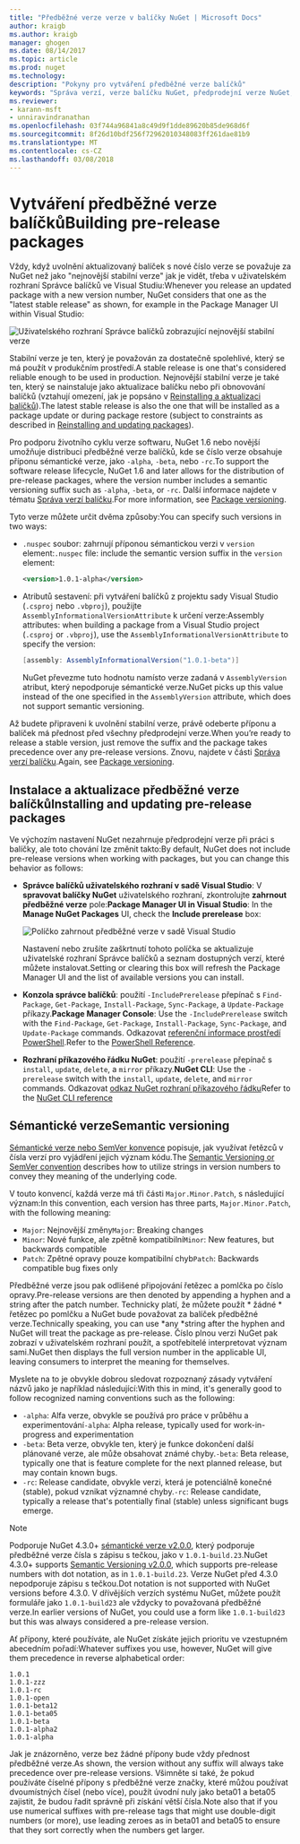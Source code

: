 ```yaml
---
title: "Předběžné verze verze v balíčky NuGet | Microsoft Docs"
author: kraigb
ms.author: kraigb
manager: ghogen
ms.date: 08/14/2017
ms.topic: article
ms.prod: nuget
ms.technology: 
description: "Pokyny pro vytváření předběžné verze balíčků"
keywords: "Správa verzí, verze balíčku NuGet, předprodejní verze NuGet, předběžné verze balíčků NuGet, verze balíčku preview, verze RC balíčku, Beta verze balíčku, sémantické verze NuGet"
ms.reviewer:
- karann-msft
- unniravindranathan
ms.openlocfilehash: 03f744a96841a8c49d9f1dde89620b85de968d6f
ms.sourcegitcommit: 8f26d10bdf256f72962010348083ff261dae81b9
ms.translationtype: MT
ms.contentlocale: cs-CZ
ms.lasthandoff: 03/08/2018
---
```

# <a name="building-pre-release-packages"></a><span data-ttu-id="5406b-104">Vytváření předběžné verze balíčků</span><span class="sxs-lookup"><span data-stu-id="5406b-104">Building pre-release packages</span></span>

<span data-ttu-id="5406b-105">Vždy, když uvolnění aktualizovaný balíček s nové číslo verze se považuje za NuGet než jako "nejnovější stabilní verze" jak je vidět, třeba v uživatelském rozhraní Správce balíčků ve Visual Studiu:</span><span class="sxs-lookup"><span data-stu-id="5406b-105">Whenever you release an updated package with a new version number, NuGet considers that one as the "latest stable release" as shown, for example in the Package Manager UI within Visual Studio:</span></span>

![Uživatelského rozhraní Správce balíčků zobrazující nejnovější stabilní verze](media/Prerelease_01-LatestStable.png)

<span data-ttu-id="5406b-107">Stabilní verze je ten, který je považován za dostatečně spolehlivé, který se má použít v produkčním prostředí.</span><span class="sxs-lookup"><span data-stu-id="5406b-107">A stable release is one that's considered reliable enough to be used in production.</span></span> <span data-ttu-id="5406b-108">Nejnovější stabilní verze je také ten, který se nainstaluje jako aktualizace balíčku nebo při obnovování balíčků (vztahují omezení, jak je popsáno v [Reinstalling a aktualizaci balíčků](../consume-packages/reinstalling-and-updating-packages.md)).</span><span class="sxs-lookup"><span data-stu-id="5406b-108">The latest stable release is also the one that will be installed as a package update or during package restore (subject to constraints as described in [Reinstalling and updating packages](../consume-packages/reinstalling-and-updating-packages.md)).</span></span>

<span data-ttu-id="5406b-109">Pro podporu životního cyklu verze softwaru, NuGet 1.6 nebo novější umožňuje distribuci předběžné verze balíčků, kde se číslo verze obsahuje příponu sémantické verze, jako `-alpha`, `-beta`, nebo `-rc`.</span><span class="sxs-lookup"><span data-stu-id="5406b-109">To support the software release lifecycle, NuGet 1.6 and later allows for the distribution of pre-release packages, where the version number includes a semantic versioning suffix such as `-alpha`, `-beta`, or `-rc`.</span></span> <span data-ttu-id="5406b-110">Další informace najdete v tématu [Správa verzí balíčku](../reference/package-versioning.md#pre-release-versions).</span><span class="sxs-lookup"><span data-stu-id="5406b-110">For more information, see [Package versioning](../reference/package-versioning.md#pre-release-versions).</span></span>

<span data-ttu-id="5406b-111">Tyto verze můžete určit dvěma způsoby:</span><span class="sxs-lookup"><span data-stu-id="5406b-111">You can specify such versions in two ways:</span></span>

- <span data-ttu-id="5406b-112">`.nuspec` soubor: zahrnují příponou sémantickou verzi v `version` element:</span><span class="sxs-lookup"><span data-stu-id="5406b-112">`.nuspec` file: include the semantic version suffix in the `version` element:</span></span>

    ```xml
    <version>1.0.1-alpha</version>
    ```

- <span data-ttu-id="5406b-113">Atributů sestavení: při vytváření balíčků z projektu sady Visual Studio (`.csproj` nebo `.vbproj`), použijte `AssemblyInformationalVersionAttribute` k určení verze:</span><span class="sxs-lookup"><span data-stu-id="5406b-113">Assembly attributes: when building a package from a Visual Studio project (`.csproj` or `.vbproj`), use the `AssemblyInformationalVersionAttribute` to specify the version:</span></span>

    ```cs
    [assembly: AssemblyInformationalVersion("1.0.1-beta")]
    ```

    <span data-ttu-id="5406b-114">NuGet převezme tuto hodnotu namísto verze zadaná v `AssemblyVersion` atribut, který nepodporuje sémantické verze.</span><span class="sxs-lookup"><span data-stu-id="5406b-114">NuGet picks up this value instead of the one specified in the `AssemblyVersion` attribute, which does not support semantic versioning.</span></span>

<span data-ttu-id="5406b-115">Až budete připraveni k uvolnění stabilní verze, právě odeberte příponu a balíček má přednost před všechny předprodejní verze.</span><span class="sxs-lookup"><span data-stu-id="5406b-115">When you’re ready to release a stable version, just remove the suffix and the package takes precedence over any pre-release versions.</span></span> <span data-ttu-id="5406b-116">Znovu, najdete v části [Správa verzí balíčku](../reference/package-versioning.md#pre-release-versions).</span><span class="sxs-lookup"><span data-stu-id="5406b-116">Again, see [Package versioning](../reference/package-versioning.md#pre-release-versions).</span></span>

## <a name="installing-and-updating-pre-release-packages"></a><span data-ttu-id="5406b-117">Instalace a aktualizace předběžné verze balíčků</span><span class="sxs-lookup"><span data-stu-id="5406b-117">Installing and updating pre-release packages</span></span>

<span data-ttu-id="5406b-118">Ve výchozím nastavení NuGet nezahrnuje předprodejní verze při práci s balíčky, ale toto chování lze změnit takto:</span><span class="sxs-lookup"><span data-stu-id="5406b-118">By default, NuGet does not include pre-release versions when working with packages, but you can change this behavior as follows:</span></span>

- <span data-ttu-id="5406b-119">**Správce balíčků uživatelského rozhraní v sadě Visual Studio**: V **spravovat balíčky NuGet** uživatelského rozhraní, zkontrolujte **zahrnout předběžné verze** pole:</span><span class="sxs-lookup"><span data-stu-id="5406b-119">**Package Manager UI in Visual Studio**: In the **Manage NuGet Packages** UI, check the **Include prerelease** box:</span></span>

    ![Políčko zahrnout předběžné verze v sadě Visual Studio](media/Prerelease_02-CheckPrerelease.png)

    <span data-ttu-id="5406b-121">Nastavení nebo zrušíte zaškrtnutí tohoto políčka se aktualizuje uživatelské rozhraní Správce balíčků a seznam dostupných verzí, které můžete instalovat.</span><span class="sxs-lookup"><span data-stu-id="5406b-121">Setting or clearing this box will refresh the Package Manager UI and the list of available versions you can install.</span></span>

- <span data-ttu-id="5406b-122">**Konzola správce balíčků**: použití `-IncludePrerelease` přepínač s `Find-Package`, `Get-Package`, `Install-Package`, `Sync-Package`, a `Update-Package` příkazy.</span><span class="sxs-lookup"><span data-stu-id="5406b-122">**Package Manager Console**: Use the `-IncludePrerelease` switch with the `Find-Package`, `Get-Package`, `Install-Package`, `Sync-Package`, and `Update-Package` commands.</span></span> <span data-ttu-id="5406b-123">Odkazovat [referenční informace prostředí PowerShell](../tools/powershell-reference.md).</span><span class="sxs-lookup"><span data-stu-id="5406b-123">Refer to the [PowerShell Reference](../tools/powershell-reference.md).</span></span>

- <span data-ttu-id="5406b-124">**Rozhraní příkazového řádku NuGet**: použití `-prerelease` přepínač s `install`, `update`, `delete`, a `mirror` příkazy.</span><span class="sxs-lookup"><span data-stu-id="5406b-124">**NuGet CLI**: Use the `-prerelease` switch with the `install`, `update`, `delete`, and `mirror` commands.</span></span> <span data-ttu-id="5406b-125">Odkazovat [odkaz NuGet rozhraní příkazového řádku](../tools/nuget-exe-cli-reference.md)</span><span class="sxs-lookup"><span data-stu-id="5406b-125">Refer to the [NuGet CLI reference](../tools/nuget-exe-cli-reference.md)</span></span>

## <a name="semantic-versioning"></a><span data-ttu-id="5406b-126">Sémantické verze</span><span class="sxs-lookup"><span data-stu-id="5406b-126">Semantic versioning</span></span>

<span data-ttu-id="5406b-127">[Sémantické verze nebo SemVer konvence](http://semver.org/spec/v1.0.0.html) popisuje, jak využívat řetězců v čísla verzí pro vyjádření jejich význam kódu.</span><span class="sxs-lookup"><span data-stu-id="5406b-127">The [Semantic Versioning or SemVer convention](http://semver.org/spec/v1.0.0.html) describes how to utilize strings in version numbers to convey they meaning of the underlying code.</span></span>

<span data-ttu-id="5406b-128">V touto konvencí, každá verze má tři části `Major.Minor.Patch`, s následující význam:</span><span class="sxs-lookup"><span data-stu-id="5406b-128">In this convention, each version has three parts, `Major.Minor.Patch`, with the following meaning:</span></span>

- <span data-ttu-id="5406b-129">`Major`: Nejnovější změny</span><span class="sxs-lookup"><span data-stu-id="5406b-129">`Major`: Breaking changes</span></span>
- <span data-ttu-id="5406b-130">`Minor`: Nové funkce, ale zpětně kompatibilní</span><span class="sxs-lookup"><span data-stu-id="5406b-130">`Minor`: New features, but backwards compatible</span></span>
- <span data-ttu-id="5406b-131">`Patch`: Zpětné opravy pouze kompatibilní chyb</span><span class="sxs-lookup"><span data-stu-id="5406b-131">`Patch`: Backwards compatible bug fixes only</span></span>

<span data-ttu-id="5406b-132">Předběžné verze jsou pak odlišené připojování řetězec a pomlčka po číslo opravy.</span><span class="sxs-lookup"><span data-stu-id="5406b-132">Pre-release versions are then denoted by appending a hyphen and a string after the patch number.</span></span> <span data-ttu-id="5406b-133">Technicky platí, že můžete použít * žádné * řetězec po pomlčku a NuGet bude považovat za balíček předběžné verze.</span><span class="sxs-lookup"><span data-stu-id="5406b-133">Technically speaking, you can use *any *string after the hyphen and NuGet will treat the package as pre-release.</span></span> <span data-ttu-id="5406b-134">Číslo plnou verzi NuGet pak zobrazí v uživatelském rozhraní použít, a spotřebitelé interpretovat význam sami.</span><span class="sxs-lookup"><span data-stu-id="5406b-134">NuGet then displays the full version number in the applicable UI, leaving consumers to interpret the meaning for themselves.</span></span>

<span data-ttu-id="5406b-135">Myslete na to je obvykle dobrou sledovat rozpoznaný zásady vytváření názvů jako je například následující:</span><span class="sxs-lookup"><span data-stu-id="5406b-135">With this in mind, it's generally good to follow recognized naming conventions such as the following:</span></span>

- <span data-ttu-id="5406b-136">`-alpha`: Alfa verze, obvykle se používá pro práce v průběhu a experimentování</span><span class="sxs-lookup"><span data-stu-id="5406b-136">`-alpha`: Alpha release, typically used for work-in-progress and experimentation</span></span>
- <span data-ttu-id="5406b-137">`-beta`: Beta verze, obvykle ten, který je funkce dokončení další plánované verze, ale může obsahovat známé chyby.</span><span class="sxs-lookup"><span data-stu-id="5406b-137">`-beta`: Beta release, typically one that is feature complete for the next planned release, but may contain known bugs.</span></span>
- <span data-ttu-id="5406b-138">`-rc`: Release candidate, obvykle verzi, která je potenciálně konečné (stable), pokud vznikat významné chyby.</span><span class="sxs-lookup"><span data-stu-id="5406b-138">`-rc`: Release candidate, typically a release that's potentially final (stable) unless significant bugs emerge.</span></span>

> [!Note]
> <span data-ttu-id="5406b-139">Podporuje NuGet 4.3.0+ [sémantické verze v2.0.0](http://semver.org/spec/v2.0.0.html), který podporuje předběžné verze čísla s zápisu s tečkou, jako v `1.0.1-build.23`.</span><span class="sxs-lookup"><span data-stu-id="5406b-139">NuGet 4.3.0+ supports [Semantic Versioning v2.0.0](http://semver.org/spec/v2.0.0.html), which supports pre-release numbers with dot notation, as in `1.0.1-build.23`.</span></span> <span data-ttu-id="5406b-140">Verze NuGet před 4.3.0 nepodporuje zápisu s tečkou.</span><span class="sxs-lookup"><span data-stu-id="5406b-140">Dot notation is not supported with NuGet versions before 4.3.0.</span></span> <span data-ttu-id="5406b-141">V dřívějších verzích systému NuGet, můžete použít formuláře jako `1.0.1-build23` ale vždycky to považovaná předběžné verze.</span><span class="sxs-lookup"><span data-stu-id="5406b-141">In earlier versions of NuGet, you could use a form like `1.0.1-build23` but this was always considered a pre-release version.</span></span>

<span data-ttu-id="5406b-142">Ať přípony, které používáte, ale NuGet získáte jejich prioritu ve vzestupném abecedním pořadí:</span><span class="sxs-lookup"><span data-stu-id="5406b-142">Whatever suffixes you use, however, NuGet will give them precedence in reverse alphabetical order:</span></span>

    1.0.1
    1.0.1-zzz
    1.0.1-rc
    1.0.1-open
    1.0.1-beta12
    1.0.1-beta05
    1.0.1-beta
    1.0.1-alpha2
    1.0.1-alpha

<span data-ttu-id="5406b-143">Jak je znázorněno, verze bez žádné přípony bude vždy přednost předběžné verze.</span><span class="sxs-lookup"><span data-stu-id="5406b-143">As shown, the version without any suffix will always take precedence over pre-release versions.</span></span> <span data-ttu-id="5406b-144">Všimněte si také, že pokud používáte číselné přípony s předběžné verze značky, které můžou používat dvoumístných čísel (nebo více), použít úvodní nuly jako beta01 a beta05 zajistit, že budou řadit správně při získání větší čísla.</span><span class="sxs-lookup"><span data-stu-id="5406b-144">Note also that if you use numerical suffixes with pre-release tags that might use double-digit numbers (or more), use leading zeroes as in beta01 and beta05 to ensure that they sort correctly when the numbers get larger.</span></span>

